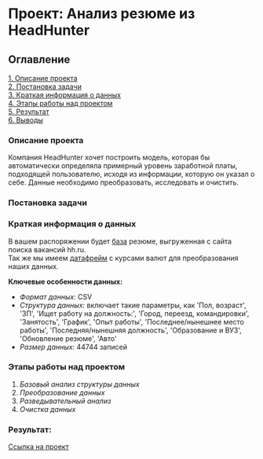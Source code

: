 # Проект: Анализ резюме из HeadHunter

## Оглавление  
[1. Описание проекта](#описание-проекта)  
[2. Постановка задачи](#постановка-задачи)  
[3. Краткая информация о данных](#краткая-информация-о-данных)  
[4. Этапы работы над проектом](#этапы-работы-над-проектом)  
[5. Результат](#результат)    
[6. Выводы](#выводы) 

### Описание проекта    
Компания HeadHunter хочет построить модель, которая бы автоматически определяла примерный уровень заработной платы, подходящей пользователю, исходя из информации, которую он указал о себе. Данные необходимо преобразовать, исследовать и очистить.

### Постановка задачи

### Краткая информация о данных
В вашем распоряжении будет [база](https://drive.google.com/file/d/1qADClpYKQpwueIzTmVQW9VgEVVKYTNui/view?usp=share_link) резюме, выгруженная с сайта поиска вакансий hh.ru. \
Так же мы имеем [датафрейм](https://drive.google.com/file/d/12IXq23r798BN-A1EdFEqsCv2dGaQZ5YB/view?usp=share_link) с курсами валют для преобразования наших данных.

**Ключевые особенности данных:**

* *Формат данных:* CSV
* *Структура данных:* включает такие параметры, как 'Пол, возраст', 'ЗП', 'Ищет работу на должность:',
       'Город, переезд, командировки', 'Занятость', 'График', 'Опыт работы',
       'Последнее/нынешнее место работы', 'Последняя/нынешняя должность',
       'Образование и ВУЗ', 'Обновление резюме', 'Авто'
* *Размер данных:* 44744 записей

### Этапы работы над проектом
 1. *Базовый анализ структуры данных*
 2. *Преобразование данных*
 3. *Разведывательный анализ*
 4. *Очистка данных*

### Результат:
[Ссылка на проект](https://github.com/postvlone/hh_project/blob/main/hhru_project.ipynb)